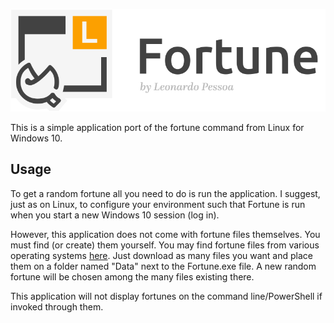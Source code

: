 ![Fortune icon](Resources/Header.svg)

This is a simple application port of the fortune command from Linux for Windows 10.

## Usage

To get a random fortune all you need to do is run the application. I suggest, just as on Linux, to configure your environment such that Fortune is run when you start a new Windows 10 session (log in).

However, this application does not come with fortune files themselves. You must find (or create) them yourself. You may find fortune files from various operating systems [here](http://fortunes.cat-v.org/). Just download as many files you want and place them on a folder named "Data" next to the Fortune.exe file. A new random fortune will be chosen among the many files existing there.

This application will not display fortunes on the command line/PowerShell if invoked through them.
